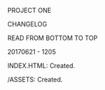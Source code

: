 PROJECT ONE

CHANGELOG

READ FROM BOTTOM TO TOP

20170621 - 1205 

INDEX.HTML: Created.

/ASSETS: Created.